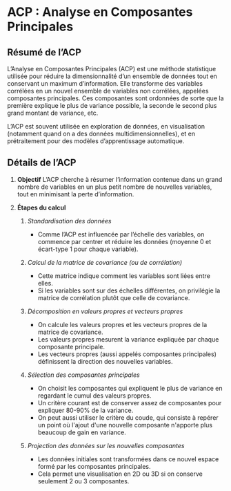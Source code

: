 # ACP : Analyse en Composantes Principales

## Résumé de l’ACP
L’Analyse en Composantes Principales (ACP) est une méthode statistique utilisée pour réduire la dimensionnalité d’un ensemble de données tout en conservant un maximum d’information. Elle transforme des variables corrélées en un nouvel ensemble de variables non corrélées, appelées composantes principales. Ces composantes sont ordonnées de sorte que la première explique le plus de variance possible, la seconde le second plus grand montant de variance, etc.  

L’ACP est souvent utilisée en exploration de données, en visualisation (notamment quand on a des données multidimensionnelles), et en prétraitement pour des modèles d’apprentissage automatique.  


## Détails de l’ACP

1. **Objectif**
L’ACP cherche à résumer l’information contenue dans un grand nombre de variables en un plus petit nombre de nouvelles variables, tout en minimisant la perte d’information.  

2. **Étapes du calcul**

    1. *Standardisation des données*
       - Comme l’ACP est influencée par l’échelle des variables, on commence par centrer et réduire les données (moyenne 0 et écart-type 1 pour chaque variable).  
     
    2. *Calcul de la matrice de covariance (ou de corrélation)*
       - Cette matrice indique comment les variables sont liées entre elles.  
       - Si les variables sont sur des échelles différentes, on privilégie la matrice de corrélation plutôt que celle de covariance.  

    3. *Décomposition en valeurs propres et vecteurs propres*
       - On calcule les valeurs propres et les vecteurs propres de la matrice de covariance.  
       - Les valeurs propres mesurent la variance expliquée par chaque composante principale.  
       - Les vecteurs propres (aussi appelés composantes principales) définissent la direction des nouvelles variables.  

    4. *Sélection des composantes principales*
       - On choisit les composantes qui expliquent le plus de variance en regardant le cumul des valeurs propres.  
       - Un critère courant est de conserver assez de composantes pour expliquer 80-90% de la variance.  
       - On peut aussi utiliser le critère du coude, qui consiste à repérer un point où l'ajout d'une nouvelle composante n'apporte plus beaucoup de gain en variance.  

    5. *Projection des données sur les nouvelles composantes*
       - Les données initiales sont transformées dans ce nouvel espace formé par les composantes principales.  
       - Cela permet une visualisation en 2D ou 3D si on conserve seulement 2 ou 3 composantes.  
